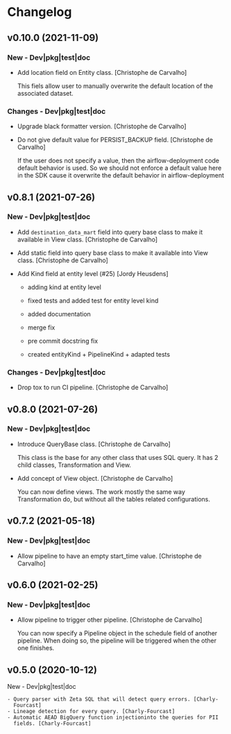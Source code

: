Changelog
=========

## v0.10.0 (2021-11-09)

### New - Dev|pkg|test|doc

* Add location field on Entity class. [Christophe de Carvalho]

  This fiels allow user to manually overwrite the default location of the
  associated dataset.

### Changes - Dev|pkg|test|doc

* Upgrade black formatter version. [Christophe de Carvalho]

* Do not give default value for PERSIST_BACKUP field. [Christophe de Carvalho]

  If the user does not specify a value, then the airflow-deployment code
  default behavior is used. So we should not enforce a default value here
  in the SDK cause it overwrite the default behavior in airflow-deployment


## v0.8.1 (2021-07-26)

### New - Dev|pkg|test|doc

* Add `destination_data_mart` field into query base class to make it available in View class. [Christophe de Carvalho]

* Add static field into query base class to make it available into View class. [Christophe de Carvalho]

* Add Kind field at entity level (#25) [Jordy Heusdens]

  * adding kind at entity level

  * fixed tests and added test for entity level kind

  * added documentation

  * merge fix

  * pre commit docstring fix

  * created entityKind + PipelineKind + adapted tests

### Changes - Dev|pkg|test|doc

* Drop tox to run CI pipeline. [Christophe de Carvalho]


## v0.8.0 (2021-07-26)

### New - Dev|pkg|test|doc

* Introduce QueryBase class. [Christophe de Carvalho]

  This class is the base for any other class that uses SQL query.
  It has 2 child classes, Transformation and View.

* Add concept of View object. [Christophe de Carvalho]

  You can now define views.
  The work mostly the same way Transformation do, but without all the
  tables related configurations.


## v0.7.2 (2021-05-18)

### New - Dev|pkg|test|doc

* Allow pipeline to have an empty start_time value. [Christophe de Carvalho]


## v0.6.0 (2021-02-25)

### New - Dev|pkg|test|doc

* Allow pipeline to trigger other pipeline. [Christophe de Carvalho]

  You can now specify a Pipeline object in the schedule field of another pipeline.
  When doing so, the pipeline will be triggered when the other one
  finishes.


v0.5.0 (2020-10-12)
-------------------

New - Dev|pkg|test|doc
~~~~~~~~~~~~~~~~~~~~~~
- Query parser with Zeta SQL that will detect query errors. [Charly-
  Fourcast]
- Lineage detection for every query. [Charly-Fourcast]
- Automatic AEAD BigQuery function injectioninto the queries for PII
  fields. [Charly-Fourcast]
